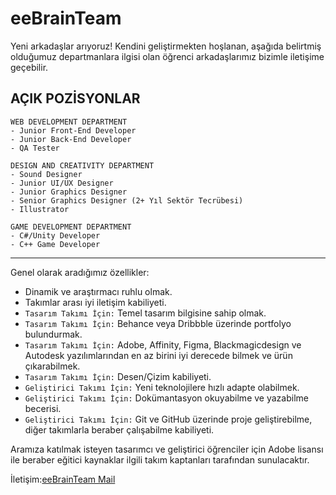 # **eeBrainTeam**
Yeni arkadaşlar arıyoruz! Kendini geliştirmekten hoşlanan, aşağıda belirtmiş olduğumuz departmanlara ilgisi olan öğrenci arkadaşlarımız bizimle iletişime geçebilir.

## **AÇIK POZİSYONLAR**
```
WEB DEVELOPMENT DEPARTMENT
- Junior Front-End Developer
- Junior Back-End Developer
- QA Tester
```
```
DESIGN AND CREATIVITY DEPARTMENT
- Sound Designer
- Junior UI/UX Designer
- Junior Graphics Designer
- Senior Graphics Designer (2+ Yıl Sektör Tecrübesi)
- Illustrator
```
```
GAME DEVELOPMENT DEPARTMENT
- C#/Unity Developer
- C++ Game Developer
```

---

Genel olarak aradığımız özellikler:
- Dinamik ve araştırmacı ruhlu olmak.
- Takımlar arası iyi iletişim kabiliyeti.
- `Tasarım Takımı İçin:` Temel tasarım bilgisine sahip olmak.
- `Tasarım Takımı İçin:` Behance veya Dribbble üzerinde portfolyo bulundurmak.
- `Tasarım Takımı İçin:` Adobe, Affinity, Figma, Blackmagicdesign ve Autodesk yazılımlarından en az birini iyi derecede bilmek ve ürün çıkarabilmek.
- `Tasarım Takımı İçin:` Desen/Çizim kabiliyeti.
- `Geliştirici Takımı İçin:` Yeni teknolojilere hızlı adapte olabilmek.
- `Geliştirici Takımı İçin:` Dokümantasyon okuyabilme ve yazabilme becerisi.
- `Geliştirici Takımı İçin:` Git ve GitHub üzerinde proje geliştirebilme, diğer takımlarla beraber çalışabilme kabiliyeti.

Aramıza katılmak isteyen tasarımcı ve geliştirici öğrenciler için Adobe lisansı ile beraber eğitici kaynaklar ilgili takım kaptanları tarafından sunulacaktır.

İletişim:[eeBrainTeam Mail](mailto:eebrainteam@gmail.com)
